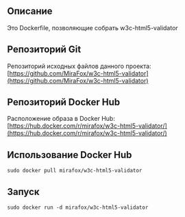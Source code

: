 ## Описание

Это Dockerfile, позволяющие собрать w3c-html5-validator

## Репозиторий Git

Репозиторий исходных файлов данного проекта: [https://github.com/MiraFox/w3c-html5-validator](https://github.com/MiraFox/w3c-html5-validator)

## Репозиторий Docker Hub

Расположение образа в Docker Hub: [https://hub.docker.com/r/mirafox/w3c-html5-validator/](https://hub.docker.com/r/mirafox/w3c-html5-validator/)

## Использование Docker Hub

```
sudo docker pull mirafox/w3c-html5-validator
```

## Запуск

```
sudo docker run -d mirafox/w3c-html5-validator
```

